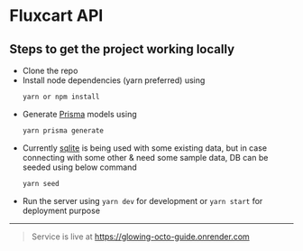 # Fluxcart API

## Steps to get the project working locally

- Clone the repo
- Install node dependencies (yarn preferred) using
  ```sh
  yarn or npm install
  ```
- Generate [Prisma](https://prisma.io) models using
  ```sh
  yarn prisma generate
  ```
- Currently [sqlite](https://sqlite.org) is being used with some existing data, but in case connecting with some other & need some sample data, DB can be seeded using below command
  ```sh
  yarn seed
  ```
- Run the server using `yarn dev` for development or `yarn start` for deployment purpose

---

> Service is live at https://glowing-octo-guide.onrender.com
